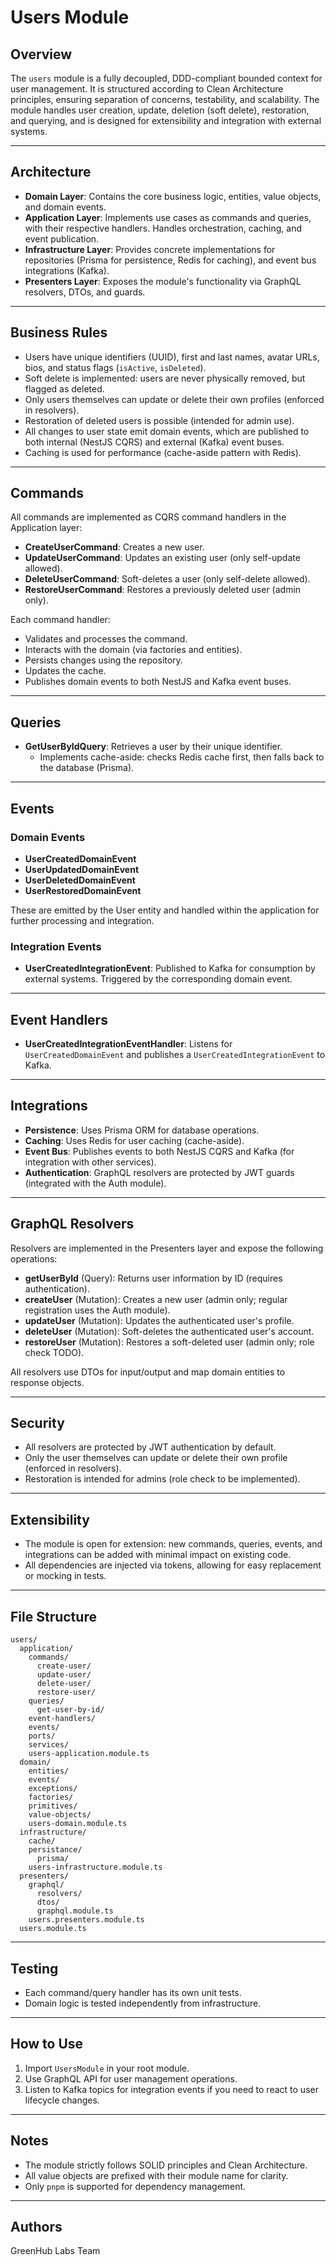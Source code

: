 # Users Module

## Overview

The `users` module is a fully decoupled, DDD-compliant bounded context for user management. It is structured according to Clean Architecture principles, ensuring separation of concerns, testability, and scalability. The module handles user creation, update, deletion (soft delete), restoration, and querying, and is designed for extensibility and integration with external systems.

---

## Architecture

- **Domain Layer**: Contains the core business logic, entities, value objects, and domain events.
- **Application Layer**: Implements use cases as commands and queries, with their respective handlers. Handles orchestration, caching, and event publication.
- **Infrastructure Layer**: Provides concrete implementations for repositories (Prisma for persistence, Redis for caching), and event bus integrations (Kafka).
- **Presenters Layer**: Exposes the module's functionality via GraphQL resolvers, DTOs, and guards.

---

## Business Rules

- Users have unique identifiers (UUID), first and last names, avatar URLs, bios, and status flags (`isActive`, `isDeleted`).
- Soft delete is implemented: users are never physically removed, but flagged as deleted.
- Only users themselves can update or delete their own profiles (enforced in resolvers).
- Restoration of deleted users is possible (intended for admin use).
- All changes to user state emit domain events, which are published to both internal (NestJS CQRS) and external (Kafka) event buses.
- Caching is used for performance (cache-aside pattern with Redis).

---

## Commands

All commands are implemented as CQRS command handlers in the Application layer:

- **CreateUserCommand**: Creates a new user.
- **UpdateUserCommand**: Updates an existing user (only self-update allowed).
- **DeleteUserCommand**: Soft-deletes a user (only self-delete allowed).
- **RestoreUserCommand**: Restores a previously deleted user (admin only).

Each command handler:

- Validates and processes the command.
- Interacts with the domain (via factories and entities).
- Persists changes using the repository.
- Updates the cache.
- Publishes domain events to both NestJS and Kafka event buses.

---

## Queries

- **GetUserByIdQuery**: Retrieves a user by their unique identifier.
  - Implements cache-aside: checks Redis cache first, then falls back to the database (Prisma).

---

## Events

### Domain Events

- **UserCreatedDomainEvent**
- **UserUpdatedDomainEvent**
- **UserDeletedDomainEvent**
- **UserRestoredDomainEvent**

These are emitted by the User entity and handled within the application for further processing and integration.

### Integration Events

- **UserCreatedIntegrationEvent**: Published to Kafka for consumption by external systems. Triggered by the corresponding domain event.

---

## Event Handlers

- **UserCreatedIntegrationEventHandler**: Listens for `UserCreatedDomainEvent` and publishes a `UserCreatedIntegrationEvent` to Kafka.

---

## Integrations

- **Persistence**: Uses Prisma ORM for database operations.
- **Caching**: Uses Redis for user caching (cache-aside).
- **Event Bus**: Publishes events to both NestJS CQRS and Kafka (for integration with other services).
- **Authentication**: GraphQL resolvers are protected by JWT guards (integrated with the Auth module).

---

## GraphQL Resolvers

Resolvers are implemented in the Presenters layer and expose the following operations:

- **getUserById** (Query): Returns user information by ID (requires authentication).
- **createUser** (Mutation): Creates a new user (admin only; regular registration uses the Auth module).
- **updateUser** (Mutation): Updates the authenticated user's profile.
- **deleteUser** (Mutation): Soft-deletes the authenticated user's account.
- **restoreUser** (Mutation): Restores a soft-deleted user (admin only; role check TODO).

All resolvers use DTOs for input/output and map domain entities to response objects.

---

## Security

- All resolvers are protected by JWT authentication by default.
- Only the user themselves can update or delete their own profile (enforced in resolvers).
- Restoration is intended for admins (role check to be implemented).

---

## Extensibility

- The module is open for extension: new commands, queries, events, and integrations can be added with minimal impact on existing code.
- All dependencies are injected via tokens, allowing for easy replacement or mocking in tests.

---

## File Structure

```
users/
  application/
    commands/
      create-user/
      update-user/
      delete-user/
      restore-user/
    queries/
      get-user-by-id/
    event-handlers/
    events/
    ports/
    services/
    users-application.module.ts
  domain/
    entities/
    events/
    exceptions/
    factories/
    primitives/
    value-objects/
    users-domain.module.ts
  infrastructure/
    cache/
    persistance/
      prisma/
    users-infrastructure.module.ts
  presenters/
    graphql/
      resolvers/
      dtos/
      graphql.module.ts
    users.presenters.module.ts
  users.module.ts
```

---

## Testing

- Each command/query handler has its own unit tests.
- Domain logic is tested independently from infrastructure.

---

## How to Use

1. Import `UsersModule` in your root module.
2. Use GraphQL API for user management operations.
3. Listen to Kafka topics for integration events if you need to react to user lifecycle changes.

---

## Notes

- The module strictly follows SOLID principles and Clean Architecture.
- All value objects are prefixed with their module name for clarity.
- Only `pnpm` is supported for dependency management.

---

## Authors

GreenHub Labs Team
